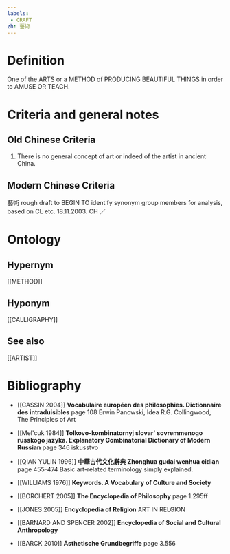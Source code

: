```yaml
---
labels: 
 - CRAFT
zh: 藝術
---
```


# Definition
One of the ARTS or a METHOD of PRODUCING BEAUTIFUL THINGS in order to AMUSE OR TEACH.
# Criteria and general notes
## Old Chinese Criteria
1. There is no general concept of art or indeed of the artist in ancient China.
## Modern Chinese Criteria
藝術
rough draft to BEGIN TO identify synonym group members for analysis, based on CL etc. 18.11.2003. CH ／
# Ontology

## Hypernym
[[METHOD]]
## Hyponym
[[CALLIGRAPHY]]
## See also
[[ARTIST]]
# Bibliography
- [[CASSIN 2004]]
**Vocabulaire européen des philosophies. Dictionnaire des intraduisibles** page 108
Erwin Panowski, Idea
R.G. Collingwood, The Principles of Art
- [[Mel'cuk 1984]]
**Tolkovo-kombinatornyj slovar' sovremmenogo russkogo jazyka. Explanatory Combinatorial Dictionary of Modern Russian** page 346
iskusstvo
- [[QIAN YULIN 1996]]
**中華古代文化辭典 Zhonghua gudai wenhua cidian** page 455-474
Basic art-related terminology simply explained.
- [[WILLIAMS 1976]]
**Keywords.  A Vocabulary of Culture and Society** 

- [[BORCHERT 2005]]
**The Encyclopedia of Philosophy** page 1.295ff

- [[JONES 2005]]
**Encyclopedia of Religion** 
ART IN RELGION
- [[BARNARD AND SPENCER 2002]]
**Encyclopedia of Social and Cultural Anthropology** 

- [[BARCK 2010]]
**Ästhetische Grundbegriffe** page 3.556
